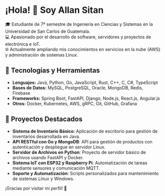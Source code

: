 # ¡Hola! 👋 Soy Allan Sitan 

🎓 Estudiante de 7º semestre de Ingeniería en Ciencias y Sistemas en la Universidad de San Carlos de Guatemala.  
💻 Apasionado por el desarrollo de software, servidores y proyectos de electrónica e IoT.  
🌐 Actualmente ampliando mis conocimientos en servicios en la nube (AWS) y administración de sistemas Linux.

## 🚀 Tecnologías y Herramientas
- **Lenguajes:** Java, Python, Go, JavaScript, Rust, C++, C, C#, TypeScript
- **Bases de Datos:** MySQL, PostgreSQL, Oracle, MongoDB, Redis, Firebase
- **Frameworks:** Spring Boot, FastAPI, Django, Node.js, React.js, Angular.js
- **Otros:** Docker, Kubernetes, AWS, gRPC, Git, GitHub, Grafana

## 📂 Proyectos Destacados
- **Sistema de Inventario Básico**: Aplicación de escritorio para gestión de inventarios desarrollada en Java.
- **API RESTful con Go y MongoDB**: API para gestión de productos con autenticación y despliegue en servidor Linux.
- **Servidor de Archivos en Python**: Proyecto de servidor básico de archivos usando FastAPI y Docker.
- **Sistema IoT con ESP32 y Raspberry Pi**: Automatización de tareas mediante sensores y comunicación MQTT.
- **Soporte y Automatización**: Scripts personalizados para mantenimiento de sistemas Linux y Windows.

<!--
## 📫 ¿Cómo contactarme?
- Correo: **a.s@email.com**
- LinkedIn: [Mi perfil](https://linkedin.com)
- Portafolio: *(opcional si tienes uno)*
*/
-->

¡Gracias por visitar mi perfil! 🚀
